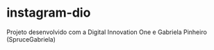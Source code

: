 # instagram-dio
 Projeto desenvolvido com a Digital Innovation One e Gabriela Pinheiro (SpruceGabriela)
